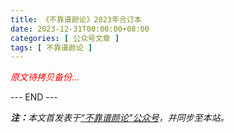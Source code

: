 ```yaml
---
title: 《不靠谱颜论》2023年合订本
date: 2023-12-31T00:00:00+08:00
categories: [ 公众号文章 ]
tags: [ 不靠谱颜论 ]
---
```


<font color=red><i>原文待拷贝备份...</i></font>

<div class="p-5 text-center">--- END ---</div>

<i><b>注：</b>本文首发表于[“不靠谱颜论”公众号](https://mp.weixin.qq.com/s/eDUHyrsHEiQUVj1Ansigsw)，并同步至本站。</i>
